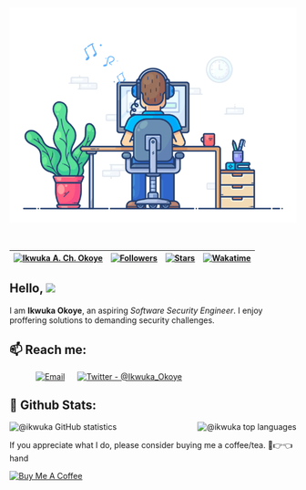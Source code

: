 <p align="center">
    <img
        src="./banner/software_security_engineer.gif"
        alt="Software Security Engineer"
    />
</p><br>

| [![Ikwuka A. Ch. Okoye](https://img.shields.io/badge/SSE-IKWUKA%20A.%20CH.%20OKOYE-blue)](#) | [![Followers](https://img.shields.io/github/followers/ikwuka)](#) | [![Stars](https://img.shields.io/github/stars/ikwuka?label=Profile%20Stars&logo=Profile%20stars&logoColor=b)](#) | [![Wakatime](https://wakatime.com/badge/user/33aa22b6-1751-45ce-b283-99f6c1beccb8.svg)](https://wakatime.com/@ikwuka) |
--| --| --| --|

## Hello, ![](https://user-images.githubusercontent.com/18350557/176309783-0785949b-9127-417c-8b55-ab5a4333674e.gif)

I am **Ikwuka Okoye**, an aspiring *Software Security Engineer*. I enjoy proffering solutions to demanding security challenges.<br>

## 📫 Reach me:

&emsp;&emsp;&emsp;
[![Email](https://img.shields.io/badge/Gmail-D14836?style=for-the-badge&logo=gmail&logoColor=white)](mailto:ikwukao@proton.me.com) &emsp;
[![Twitter - @Ikwuka_Okoye](https://img.shields.io/badge/Twitter-1DA1F2?style=for-the-badge&logo=twitter&logoColor=white)](https://twitter.com/Ikwuka_Okoye)&emsp;

## 🌈 Github Stats:

<p align="center">
    <a href="https://github.com/ikwuka/github-readme-stats">
        <img 
            align="left"
            src="https://github-readme-stats.vercel.app/api?username=ikwuka&count_private=true&show_icons=true&theme=gotham"
            alt="@ikwuka GitHub statistics"
        />
    </a>
    <a href="https://github.com/ikwuka/github-readme-stats">
    <img 
        align="right"
        src="https://github-readme-stats.vercel.app/api/top-langs/?username=ikwuka&layout=compact&theme=gotham"
        alt="@ikwuka top languages"
    />
    </a>
</p><br>

If you appreciate what I do, please consider buying me a coffee/tea. 🥺👉👈 hand

<a href="https://www.buymeacoffee.com/ikwukao2" target="_blank">
    <img
        src="https://cdn.buymeacoffee.com/buttons/v2/default-red.png"
        alt="Buy Me A Coffee"
        width="150"
    />
</a><br>
